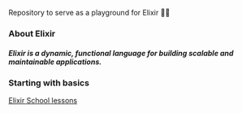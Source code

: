 Repository to serve as a playground for Elixir 👨‍🔬

### About Elixir
##### Elixir is a dynamic, functional language for building scalable and maintainable applications.

### Starting with basics
[Elixir School lessons](https://elixirschool.com/pt/lessons/basics/basics#)
